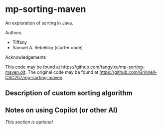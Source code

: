 # mp-sorting-maven

An exploration of sorting in Java.

Authors

* Tiffany
* Samuel A. Rebelsky (starter code)

Acknowledgements

This code may be found at <https://github.com/tangyixu/mp-sorting-maven.git>. The original code may be found at <https://github.com/Grinnell-CSC207/mp-sorting-maven>.

Description of custom sorting algorithm
---------------------------------------

Notes on using Copilot (or other AI)
------------------------------------

_This section is optional_
